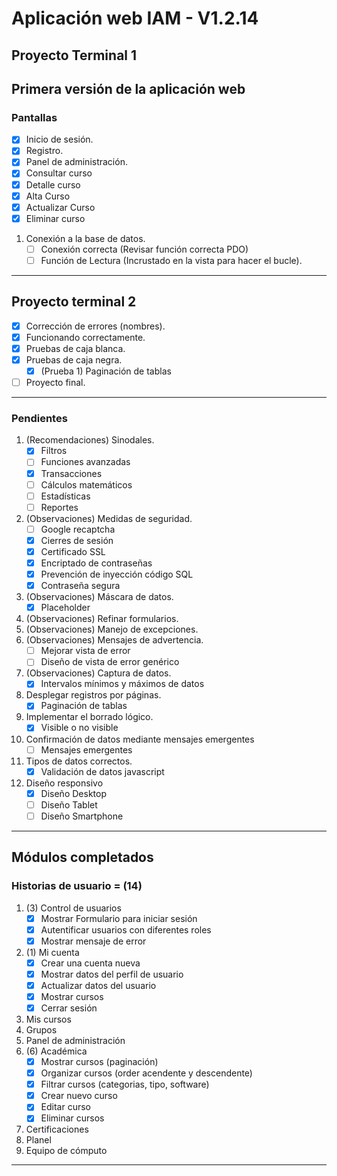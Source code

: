 # Aplicación web IAM - V1.2.14
## Proyecto Terminal 1
Primera versión de la aplicación web
---
### Pantallas
- [x] Inicio de sesión.
- [x] Registro.
- [x] Panel de administración.
- [x] Consultar curso
- [x] Detalle curso
- [x] Alta Curso
- [x] Actualizar Curso
- [x] Eliminar curso
1. Conexión a la base de datos.
    - [ ] Conexión correcta (Revisar función correcta PDO)
    - [ ] Función de Lectura (Incrustado en la vista para hacer el bucle).
---
## Proyecto terminal 2
- [x] Corrección de errores (nombres).
- [x] Funcionando correctamente.
- [x] Pruebas de caja blanca.
- [x] Pruebas de caja negra.
    - [x] \(Prueba 1) Paginación de tablas
- [ ] Proyecto final.
---
### Pendientes
1. \(Recomendaciones) Sinodales.
    - [x] Filtros
    - [ ] Funciones avanzadas
    - [x] Transacciones
    - [ ] Cálculos matemáticos
    - [ ] Estadísticas
    - [ ] Reportes
2. \(Observaciones) Medidas de seguridad.
    - [ ] Google recaptcha
    - [x] Cierres de sesión
    - [x] Certificado SSL
    - [x] Encriptado de contraseñas
    - [x] Prevención de inyección código SQL
    - [x] Contraseña segura
3. \(Observaciones) Máscara de datos.
    - [x] Placeholder
4. \(Observaciones) Refinar formularios.
5. \(Observaciones) Manejo de excepciones.
6. \(Observaciones) Mensajes de advertencia.
    - [ ] Mejorar vista de error
    - [ ] Diseño de vista de error genérico
7.  \(Observaciones) Captura de datos.
    - [x] Intervalos mínimos y máximos de datos
8. Desplegar registros por páginas.
    - [x] Paginación de tablas
9. Implementar el borrado lógico.
    - [x] Visible o no visible
10. Confirmación de datos mediante mensajes emergentes
    - [ ] Mensajes emergentes
11. Tipos de datos correctos.
    - [x] Validación de datos javascript
12. Diseño responsivo
    - [x] Diseño Desktop
    - [ ] Diseño Tablet
    - [ ] Diseño Smartphone
---
## Módulos completados
### Historias de usuario = (14)
1. \(3) Control de usuarios 
    - [x] Mostrar Formulario para iniciar sesión
    - [x] Autentificar usuarios con diferentes roles
    - [x] Mostrar mensaje de error
2. \(1) Mi cuenta
    - [x] Crear una cuenta nueva
    - [x] Mostrar datos del perfil de usuario
    - [x] Actualizar datos del usuario
    - [x] Mostrar cursos
    - [x] Cerrar sesión
3. Mis cursos
4. Grupos
5. Panel de administración
6. \(6) Académica
    - [x] Mostrar cursos (paginación)
    - [x] Organizar cursos (order acendente y descendente)
    - [x] Filtrar cursos (categorias, tipo, software)
    - [x] Crear nuevo curso
    - [x] Editar curso
    - [x] Eliminar cursos
7. Certificaciones
8. Planel
9. Equipo de cómputo
---